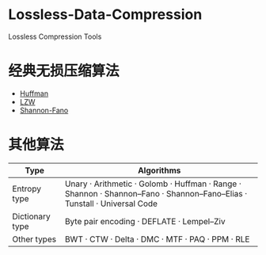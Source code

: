 Lossless-Data-Compression
=========================

Lossless Compression Tools 

# 经典无损压缩算法
- [Huffman](https://github.com/lucky521/Lossless-Data-Compression/blob/master/Huffman.md)
- [LZW](https://github.com/lucky521/Lossless-Data-Compression/blob/master/LZW.md)
- [Shannon-Fano](https://github.com/lucky521/Lossless-Data-Compression/blob/master/Shannon-Fano.md)



# 其他算法

| Type | Algorithms  |
|---|---|
| Entropy type | Unary · Arithmetic · Golomb · Huffman · Range · Shannon · Shannon–Fano · Shannon–Fano–Elias · Tunstall · Universal Code |
| Dictionary type | Byte pair encoding · DEFLATE · Lempel–Ziv |
| Other types | BWT · CTW · Delta · DMC · MTF · PAQ · PPM · RLE |
